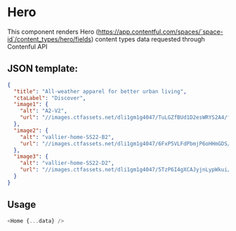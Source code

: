 # Hero

This component renders Hero (https://app.contentful.com/spaces/`space-id`/content_types/hero/fields) content types data requested through Contenful API

## JSON template:

```json
{
  "title": "All-weather apparel for better urban living",
  "ctaLabel": "Discover",
  "image1": {
    "alt": "A2-V2",
    "url": "//images.ctfassets.net/dli1gm1g4047/TuLGZfBUd1D2esWRYS2A4/f11c4459a4c11309e4a91e4f2ff36b28/vallier-home-SS22-A2-v2.jpg"
  },
  "image2": {
    "alt": "vallier-home-SS22-B2",
    "url": "//images.ctfassets.net/dli1gm1g4047/6FxP5VLFdPbmjP6oHHmGDS/79c31bd2df57edb0b53fcb668f22723e/vallier-home-SS22-B2.jpg"
  },
  "image3": {
    "alt": "vallier-home-SS22-D2",
    "url": "//images.ctfassets.net/dli1gm1g4047/5TzP6I4gXCAJyjnLypWkui/68b18cbbcb060c2bb8b9cf9a0be81f55/vallier-home-SS22-D2.jpg"
  }
}
```

## Usage

```js
<Home {...data} />
```
